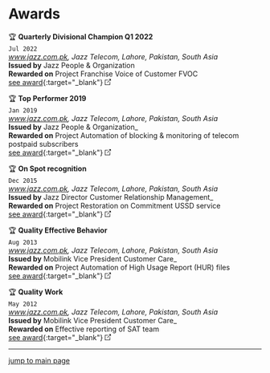 # Awards

🏆 __Quarterly Divisional Champion Q1 2022__  
`Jul 2022`  
_www.jazz.com.pk, Jazz Telecom, Lahore, Pakistan, South Asia_  
__Issued by__ Jazz People & Organization   
__Rewarded on__ Project Franchise Voice of Customer FVOC  
[see award](../awards/assets/20220701_quarterly-divisional-champion-q1-2022_award_abubakarriaz.webp "see award picture"){:target="_blank"} ![External Link](../assets/external_link_icon_12_12.png)

🏆 __Top Performer 2019__  
`Jan 2019`  
_www.jazz.com.pk, Jazz Telecom, Lahore, Pakistan, South Asia_   
__Issued by__ Jazz People & Organization_  
__Rewarded on__ Project Automation of blocking & monitoring of telecom postpaid subscribers  
[see award](../awards/assets/20190101_top-performer-2019_award_abubakarriaz.webp "see award picture"){:target="_blank"} ![External Link](../assets/external_link_icon_12_12.png)

🏆 __On Spot recognition__  
`Dec 2015`  
_www.jazz.com.pk, Jazz Telecom, Lahore, Pakistan, South Asia_   
__Issued by__ Jazz Director Customer Relationship Management_  
__Rewarded on__ Project Restoration on Commitment USSD service  
[see award](../awards/assets/20151201_on-spot-recognition-2015_award_abubakarriaz.webp "see award picture"){:target="_blank"} ![External Link](../assets/external_link_icon_12_12.png)

🏆 __Quality Effective Behavior__  
`Aug 2013`  
_www.jazz.com.pk, Jazz Telecom, Lahore, Pakistan, South Asia_   
__Issued by__ Mobilink Vice President Customer Care_  
__Rewarded on__ Project Automation of High Usage Report (HUR) files  
[see award](../awards/assets/20130801_quality-effective-behavior-2013_award_abubakarriaz.webp "see award picture"){:target="_blank"} ![External Link](../assets/external_link_icon_12_12.png)

🏆 __Quality Work__  
`May 2012`  
_www.jazz.com.pk, Jazz Telecom, Lahore, Pakistan, South Asia_  
__Issued by__ Mobilink Vice President Customer Care_  
__Rewarded on__ Effective reporting of SAT team  
[see award](../awards/assets/20120501_quality-work-2012_award_abubakarriaz.webp "see award picture"){:target="_blank"} ![External Link](../assets/external_link_icon_12_12.png)

---
[jump to main page](https://mabubakarriaz.github.io)
